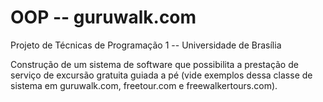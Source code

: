 # OOP -- guruwalk.com
Projeto  de Técnicas de Programação 1 -- Universidade de Brasília 

Construção de um sistema de software que possibilita a prestação de serviço de excursão gratuita guiada a pé
(vide exemplos dessa classe de sistema em guruwalk.com, freetour.com e freewalkertours.com).
